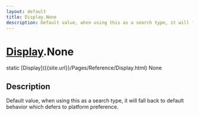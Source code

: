 ```yaml
---
layout: default
title: Display.None
description: Default value, when using this as a search type, it will fall back to default behavior which defers to platform preference.
---
```

# [Display]({{site.url}}/Pages/Reference/Display.html).None

<div class='signature' markdown='1'>
static [Display]({{site.url}}/Pages/Reference/Display.html) None
</div>

## Description
Default value, when using this as a search type, it will
fall back to default behavior which defers to platform
preference.

